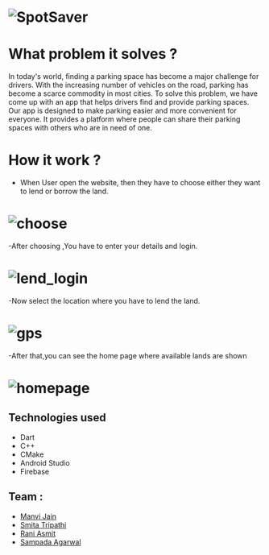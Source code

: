 # ![SpotSaver](.\assets\images\logo.png)



# What problem it solves ?

In today's world, finding a parking space
has become a major challenge for drivers.
With the increasing number of vehicles on
the road, parking has become a scarce
commodity in most cities. To solve this
problem, we have come up with an app that
helps drivers find and provide parking
spaces.
Our app is designed to make parking easier
and more convenient for everyone. It
provides a platform where people can
share their parking spaces with others who
are in need of one.




# How it work ?

- When User open the website, then they have to choose either they want to lend or borrow the land.

# ![choose](.\assets\images\Screenshot_1683397862.png)

-After choosing ,You have to enter your details and login.
# ![lend_login](.\assets\images\Screenshot_1683397867.png)

-Now select the location where you have to lend the land.
# ![gps](.\assets\images\2023-05-06.png)

-After that,you can see the home page where available lands are shown
# ![homepage](.\assets\images\Screenshot_1683397871.png)


## Technologies used

- Dart
- C++
- CMake
- Android Studio
- Firebase



## Team :

- [Manvi Jain](https://github.com/ManviJain24)
- [Smita Tripathi](https://github.com/SmitaTripathi)
- [Rani Asmit](https://github.com/RaniAsmit)
- [Sampada Agarwal](https://github.com/sampadaagrawal)
